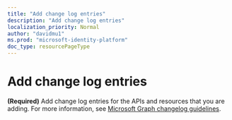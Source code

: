 ```yaml
---
title: "Add change log entries"
description: "Add change log entries"
localization_priority: Normal
author: "davidmu1"
ms.prod: "microsoft-identity-platform"
doc_type: resourcePageType
---
```


# Add change log entries

**(Required)** Add change log entries for the APIs and resources that you are adding. For more information, see [Microsoft Graph changelog guidelines](https://msgo.azurewebsites.net/add/document/guidelines/changelog.html).

